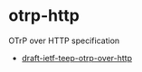 # otrp-http
OTrP over HTTP specification

* [draft-ietf-teep-otrp-over-http](./draft-ietf-teep-otrp-over-http.md)
